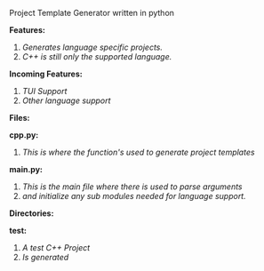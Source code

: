 Project Template Generator written in python

**Features:**
  1. *Generates language specific projects.*
  2. *C++ is still only the supported language.*

**Incoming Features:**
  1. *TUI Support*
  2. *Other language support*

**Files:**

**cpp.py:**
  1. *This is where the function's used to generate project templates*

**main.py:** 
  1. *This is the main file where there is used to parse arguments*
  2. *and initialize any sub modules needed for language support.*


**Directories:**

**test:**
   1. *A test C++ Project* 
   2. *Is generated*


